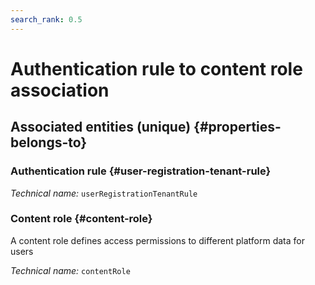 ```yaml
---
search_rank: 0.5
---    
```

# Authentication rule to content role association
<!--- THIS FILE IS GENERATED PLEASE DO NOT EDIT IT DIRECTLY --->



<OH code="userRegistrationTenantRuleToContentRole"/>







## Associated entities (unique) {#properties-belongs-to}

### Authentication rule {#user-registration-tenant-rule}



*Technical name:* ```userRegistrationTenantRule```
<PH code="userRegistrationTenantRuleToContentRole:userRegistrationTenantRule"/>

### Content role {#content-role}

A content role defines access permissions to different platform data for users

*Technical name:* ```contentRole```
<PH code="userRegistrationTenantRuleToContentRole:contentRole"/>





